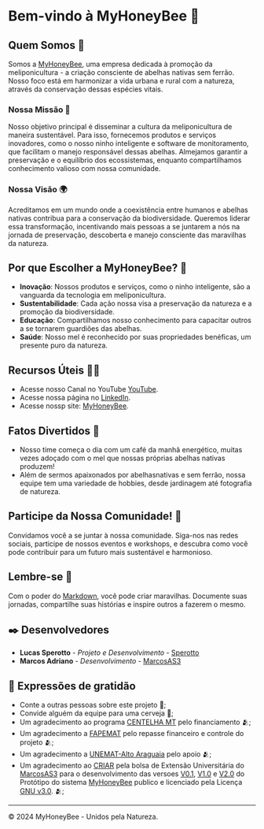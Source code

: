 # Bem-vindo à MyHoneyBee 🐝

## Quem Somos 🌿

Somos a [MyHoneyBee](https://www.myhoneybee.com.br/), uma empresa dedicada à promoção da meliponicultura - a criação consciente de abelhas nativas sem ferrão. Nosso foco está em harmonizar a vida urbana e rural com a natureza, através da conservação dessas espécies vitais.

### Nossa Missão 🎯

Nosso objetivo principal é disseminar a cultura da meliponicultura de maneira sustentável. Para isso, fornecemos produtos e serviços inovadores, como o nosso ninho inteligente e software de monitoramento, que facilitam o manejo responsável dessas abelhas. Almejamos garantir a preservação e o equilíbrio dos ecossistemas, enquanto compartilhamos conhecimento valioso com nossa comunidade.

### Nossa Visão 🌍

Acreditamos em um mundo onde a coexistência entre humanos e abelhas nativas contribua para a conservação da biodiversidade. Queremos liderar essa transformação, incentivando mais pessoas a se juntarem a nós na jornada de preservação, descoberta e manejo consciente das maravilhas da natureza.

## Por que Escolher a MyHoneyBee? 🤔

- **Inovação**: Nossos produtos e serviços, como o ninho inteligente, são a vanguarda da tecnologia em meliponicultura.
- **Sustentabilidade**: Cada ação nossa visa a preservação da natureza e a promoção da biodiversidade.
- **Educação**: Compartilhamos nosso conhecimento para capacitar outros a se tornarem guardiões das abelhas.
- **Saúde**: Nosso mel é reconhecido por suas propriedades benéficas, um presente puro da natureza.

## Recursos Úteis 👩‍💻

- Acesse nosso Canal no YouTube [YouTube](https://www.youtube.com/@MyHoneyBee_BR).
- Acesse nossa página no [LinkedIn](https://www.linkedin.com/company/myhoneybee/).
- Acesse nossp site: [MyHoneyBee](https://www.myhoneybee.com.br/).

## Fatos Divertidos 🍿

- Nosso time começa o dia com um café da manhã energético, muitas vezes adoçado com o mel que nossas próprias abelhas nativas produzem!
- Além de sermos apaixonados por abelhasnativas e sem ferrão, nossa equipe tem uma variedade de hobbies, desde jardinagem até fotografia de natureza.

## Participe da Nossa Comunidade! 🤝

Convidamos você a se juntar à nossa comunidade. Siga-nos nas redes sociais, participe de nossos eventos e workshops, e descubra como você pode contribuir para um futuro mais sustentável e harmonioso.

## Lembre-se 🧙

Com o poder do [Markdown](https://docs.github.com/github/writing-on-github/getting-started-with-writing-and-formatting-on-github/basic-writing-and-formatting-syntax), você pode criar maravilhas. Documente suas jornadas, compartilhe suas histórias e inspire outros a fazerem o mesmo.

## ✒️ Desenvolvedores

* **Lucas Sperotto** - *Projeto e Desenvolvimento* - [Sperotto](https://github.com/Lucas-Sperotto)
* **Marcos Adriano** - *Desenvolvimento* - [MarcosAS3](https://github.com/MarcosAS3)

## 🎁 Expressões de gratidão

* Conte a outras pessoas sobre este projeto 📢;
* Convide alguém da equipe para uma cerveja 🍺;
* Um agradecimento ao programa [CENTELHA MT](https://programacentelha.com.br/mt/) pelo financiamento 🫂;
* Um agradecimento a [FAPEMAT](https://www.fapemat.mt.gov.br/) pelo repasse financeiro e controle do projeto 🫂;
* Um agradecimento a [UNEMAT-Alto Araguaia](https://altoaraguaia.unemat.br/) pelo apoio 🫂;
* Um agradecimento ao [CRIAR](https://www.facebook.com/CRIAR.UNEMAT/) pela bolsa de Extensão Universitária do [MarcosAS3](https://github.com/MarcosAS3) para o desenvolvimento das versoes [V0.1](https://github.com/Lucas-Sperotto/MyHoneyBee/tree/46cc2330a1580a9d14191c85ae288e15b59b767f/V0.1), [V1.0](https://github.com/Lucas-Sperotto/MyHoneyBee/tree/46cc2330a1580a9d14191c85ae288e15b59b767f/V1.0) e [V2.0](https://github.com/Lucas-Sperotto/MyHoneyBee/tree/46cc2330a1580a9d14191c85ae288e15b59b767f/V2.0) do Protótipo do sistema [MyHoneyBee](https://github.com/Lucas-Sperotto/MyHoneyBee) publico e licenciado pela Licença [GNU v3.0](https://github.com/Lucas-Sperotto/MyHoneyBee/blob/46cc2330a1580a9d14191c85ae288e15b59b767f/LICENSE.md). 🫂;

---

© 2024 MyHoneyBee - Unidos pela Natureza.
